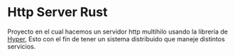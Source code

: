 # Http Server Rust
Proyecto en el cual hacemos un servidor http multihilo usando la librería de [Hyper](https://hyper-rs.translate.goog/?_x_tr_sl=en&_x_tr_tl=es&_x_tr_hl=es&_x_tr_pto=tc), Esto con el fín de tener un sistema distribuido que maneje distintos servicios.
